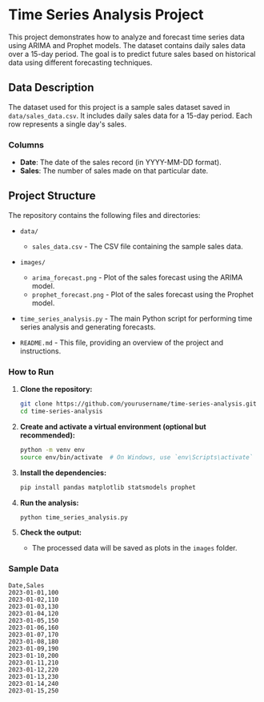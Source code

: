 # Time Series Analysis Project

This project demonstrates how to analyze and forecast time series data using ARIMA and Prophet models. The dataset contains daily sales data over a 15-day period. The goal is to predict future sales based on historical data using different forecasting techniques.

## Data Description

The dataset used for this project is a sample sales dataset saved in `data/sales_data.csv`. It includes daily sales data for a 15-day period. Each row represents a single day's sales.

### Columns

- **Date**: The date of the sales record (in YYYY-MM-DD format).
- **Sales**: The number of sales made on that particular date.

## Project Structure

The repository contains the following files and directories:

- `data/`
  - `sales_data.csv` - The CSV file containing the sample sales data.

- `images/`
  - `arima_forecast.png` - Plot of the sales forecast using the ARIMA model.
  - `prophet_forecast.png` - Plot of the sales forecast using the Prophet model.

- `time_series_analysis.py` - The main Python script for performing time series analysis and generating forecasts.

- `README.md` - This file, providing an overview of the project and instructions.

### How to Run

1. **Clone the repository:**

    ```bash
    git clone https://github.com/yourusername/time-series-analysis.git
    cd time-series-analysis
    ```

2. **Create and activate a virtual environment (optional but recommended):**

    ```bash
    python -m venv env
    source env/bin/activate  # On Windows, use `env\Scripts\activate`
    ```

3. **Install the dependencies:**

    ```bash
    pip install pandas matplotlib statsmodels prophet
    ```

4. **Run the analysis:**

    ```bash
    python time_series_analysis.py
    ```

5. **Check the output:**
   - The processed data will be saved as plots in the `images` folder.




### Sample Data

```csv
Date,Sales
2023-01-01,100
2023-01-02,110
2023-01-03,130
2023-01-04,120
2023-01-05,150
2023-01-06,160
2023-01-07,170
2023-01-08,180
2023-01-09,190
2023-01-10,200
2023-01-11,210
2023-01-12,220
2023-01-13,230
2023-01-14,240
2023-01-15,250



